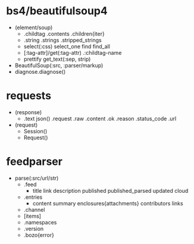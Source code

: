 # bs4/beautifulsoup4
- (element/soup)
  - .childtag
    .contents
    .children{iter}
  - .string
    .strings
    .stripped_strings
  - select(:css)
    select_one
    find
    find_all
  - [:tag-attr]/get(:tag-attr)
    .:childtag-name
  - prettify 
    get_text(:sep, strip)
- BeautifulSoup(:src, :parser/markup)
- diagnose.diagnose()
# requests
- (response)
  - .text
    json()
    .request
    .raw
    .content
    .ok
    .reason
    .status_code
    .url
- (request)
  - Session()
  - Request() 
# feedparser
- parse(:src/url/str)
  - .feed
    - title
      link
      description
      published
      published_parsed
      updated
      cloud
  - .entries
    - content
      summary
      enclosures{attachments}
      contributors
      links
  - .channel
  - [items]
  - .namespaces
  - .version
  - .bozo{error}
